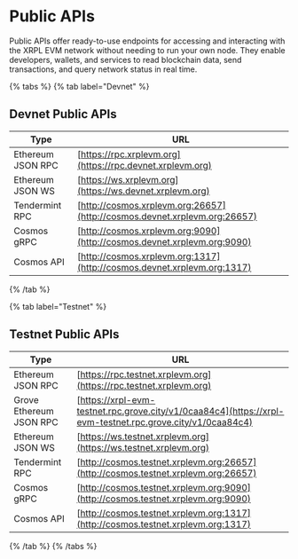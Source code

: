 # Public APIs

Public APIs offer ready-to-use endpoints for accessing and interacting with the XRPL EVM network without needing to run your own node. They enable developers, wallets, and services to read blockchain data, send transactions, and query network status in real time.

{% tabs %}
{% tab label="Devnet" %}

## Devnet Public APIs

| Type              | URL                                                                              |
| ----------------- | -------------------------------------------------------------------------------- |
| Ethereum JSON RPC | [https://rpc.xrplevm.org](https://rpc.devnet.xrplevm.org)                        |
| Ethereum JSON WS  | [https://ws.xrplevm.org](https://ws.devnet.xrplevm.org)                          |
| Tendermint RPC    | [http://cosmos.xrplevm.org:26657](http://cosmos.devnet.xrplevm.org:26657)        |
| Cosmos gRPC       | [http://cosmos.xrplevm.org:9090](http://cosmos.devnet.xrplevm.org:9090)          |
| Cosmos API        | [http://cosmos.xrplevm.org:1317](http://cosmos.devnet.xrplevm.org:1317)          |

{% /tab %}

{% tab label="Testnet" %}

## Testnet Public APIs

| Type              | URL                                                                                |
| ----------------- | ---------------------------------------------------------------------------------- |
| Ethereum JSON RPC | [https://rpc.testnet.xrplevm.org](https://rpc.testnet.xrplevm.org)                 |
| Grove Ethereum JSON RPC | [https://xrpl-evm-testnet.rpc.grove.city/v1/0caa84c4](https://xrpl-evm-testnet.rpc.grove.city/v1/0caa84c4)                 |
| Ethereum JSON WS  | [https://ws.testnet.xrplevm.org](https://ws.testnet.xrplevm.org)                   |
| Tendermint RPC    | [http://cosmos.testnet.xrplevm.org:26657](http://cosmos.testnet.xrplevm.org:26657) |
| Cosmos gRPC       | [http://cosmos.testnet.xrplevm.org:9090](http://cosmos.testnet.xrplevm.org:9090)   |
| Cosmos API        | [http://cosmos.testnet.xrplevm.org:1317](http://cosmos.testnet.xrplevm.org:1317)   |

{% /tab %}
{% /tabs %}
